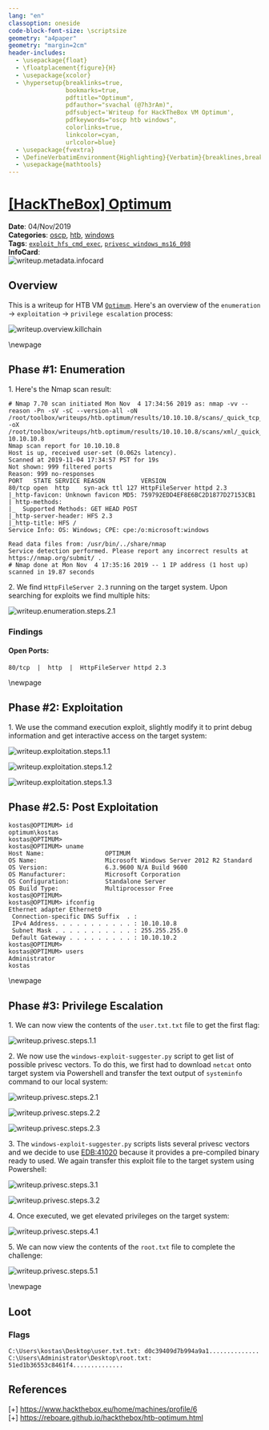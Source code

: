 ```yaml
---
lang: "en"
classoption: oneside
code-block-font-size: \scriptsize
geometry: "a4paper"
geometry: "margin=2cm"
header-includes:
  - \usepackage{float}
  - \floatplacement{figure}{H}
  - \usepackage{xcolor}
  - \hypersetup{breaklinks=true,
                bookmarks=true,
                pdftitle="Optimum",
                pdfauthor="svachal (@7h3rAm)",
                pdfsubject='Writeup for HackTheBox VM Optimum',
                pdfkeywords="oscp htb windows",
                colorlinks=true,
                linkcolor=cyan,
                urlcolor=blue}
  - \usepackage{fvextra}
  - \DefineVerbatimEnvironment{Highlighting}{Verbatim}{breaklines,breakanywhere=true,commandchars=\\\{\}}
  - \usepackage{mathtools}
---
```


# [[HackTheBox] Optimum](https://www.hackthebox.eu/home/machines/profile/6)

**Date**: 04/Nov/2019  
**Categories**: [oscp](https://github.com/7h3rAm/writeups/search?q=oscp&unscoped_q=oscp), [htb](https://github.com/7h3rAm/writeups/search?q=htb&unscoped_q=htb), [windows](https://github.com/7h3rAm/writeups/search?q=windows&unscoped_q=windows)  
**Tags**: [`exploit_hfs_cmd_exec`](https://github.com/7h3rAm/writeups#exploit_hfs_cmd_exec), [`privesc_windows_ms16_098`](https://github.com/7h3rAm/writeups#privesc_windows_ms16_098)  
**InfoCard**:  
![writeup.metadata.infocard](./infocard.png)

## Overview
This is a writeup for HTB VM [`Optimum`](https://www.hackthebox.eu/home/machines/profile/6). Here's an overview of the `enumeration` → `exploitation` → `privilege escalation` process:


![writeup.overview.killchain](./killchain.png)


\newpage
## Phase #1: Enumeration
1\. Here's the Nmap scan result:  
``` {.python .numberLines}
# Nmap 7.70 scan initiated Mon Nov  4 17:34:56 2019 as: nmap -vv --reason -Pn -sV -sC --version-all -oN /root/toolbox/writeups/htb.optimum/results/10.10.10.8/scans/_quick_tcp_nmap.txt -oX /root/toolbox/writeups/htb.optimum/results/10.10.10.8/scans/xml/_quick_tcp_nmap.xml 10.10.10.8
Nmap scan report for 10.10.10.8
Host is up, received user-set (0.062s latency).
Scanned at 2019-11-04 17:34:57 PST for 19s
Not shown: 999 filtered ports
Reason: 999 no-responses
PORT   STATE SERVICE REASON          VERSION
80/tcp open  http    syn-ack ttl 127 HttpFileServer httpd 2.3
|_http-favicon: Unknown favicon MD5: 759792EDD4EF8E6BC2D1877D27153CB1
| http-methods:
|_  Supported Methods: GET HEAD POST
|_http-server-header: HFS 2.3
|_http-title: HFS /
Service Info: OS: Windows; CPE: cpe:/o:microsoft:windows

Read data files from: /usr/bin/../share/nmap
Service detection performed. Please report any incorrect results at https://nmap.org/submit/ .
# Nmap done at Mon Nov  4 17:35:16 2019 -- 1 IP address (1 host up) scanned in 19.87 seconds

```

2\. We find `HttpFileServer 2.3` running on the target system. Upon searching for exploits we find multiple hits:  

![writeup.enumeration.steps.2.1](./screenshot01.png)  


### Findings
#### Open Ports:
``` {.python .numberLines}
80/tcp  |  http  |  HttpFileServer httpd 2.3
```

\newpage
## Phase #2: Exploitation
1\. We use the command execution exploit, slightly modify it to print debug information and get interactive access on the target system:  

![writeup.exploitation.steps.1.1](./screenshot02.png)  

![writeup.exploitation.steps.1.2](./screenshot03.png)  

![writeup.exploitation.steps.1.3](./screenshot04.png)  


## Phase #2.5: Post Exploitation
``` {.python .numberLines}
kostas@OPTIMUM> id
optimum\kostas
kostas@OPTIMUM>  
kostas@OPTIMUM> uname
Host Name:                 OPTIMUM
OS Name:                   Microsoft Windows Server 2012 R2 Standard
OS Version:                6.3.9600 N/A Build 9600
OS Manufacturer:           Microsoft Corporation
OS Configuration:          Standalone Server
OS Build Type:             Multiprocessor Free
kostas@OPTIMUM>  
kostas@OPTIMUM> ifconfig
Ethernet adapter Ethernet0
 Connection-specific DNS Suffix  . :
 IPv4 Address. . . . . . . . . . . : 10.10.10.8
 Subnet Mask . . . . . . . . . . . : 255.255.255.0
 Default Gateway . . . . . . . . . : 10.10.10.2
kostas@OPTIMUM>  
kostas@OPTIMUM> users
Administrator
kostas
```

\newpage
## Phase #3: Privilege Escalation
1\. We can now view the contents of the `user.txt.txt` file to get the first flag:  

![writeup.privesc.steps.1.1](./screenshot05.png)  

2\. We now use the `windows-exploit-suggester.py` script to get list of possible privesc vectors. To do this, we first had to download `netcat` onto target system via Powershell and transfer the text output of `systeminfo` command to our local system:  

![writeup.privesc.steps.2.1](./screenshot06.png)  

![writeup.privesc.steps.2.2](./screenshot07.png)  

![writeup.privesc.steps.2.3](./screenshot08.png)  

3\. The `windows-exploit-suggester.py` scripts lists several privesc vectors and we decide to use [EDB:41020](https://www.exploit-db.com/exploits/41020) because it provides a pre-compiled binary ready to used. We again transfer this exploit file to the target system using Powershell:  

![writeup.privesc.steps.3.1](./screenshot09.png)  

![writeup.privesc.steps.3.2](./screenshot10.png)  

4\. Once executed, we get elevated privileges on the target system:  

![writeup.privesc.steps.4.1](./screenshot11.png)  

5\. We can now view the contents of the `root.txt` file to complete the challenge:  

![writeup.privesc.steps.5.1](./screenshot12.png)  


\newpage

## Loot
### Flags
``` {.python .numberLines}
C:\Users\kostas\Desktop\user.txt.txt: d0c39409d7b994a9a1..............
C:\Users\Administrator\Desktop\root.txt: 51ed1b36553c8461f4..............
```

## References
[+] <https://www.hackthebox.eu/home/machines/profile/6>  
[+] <https://reboare.github.io/hackthebox/htb-optimum.html>  
